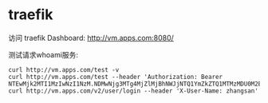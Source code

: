 # traefik

访问 traefik Dashboard: http://vm.apps.com:8080/

测试请求whoami服务:
```
curl http://vm.apps.com/test -v
curl http://vm.apps.com/test --header 'Authorization: Bearer NTEwMjk2MTI1MzIwNzI1NzM.NDMwNjg3MTg4MjZlMjBhNWJjNTQ1YmZkZTQ1MTMzMDU0M2E2NmNiMA'
curl http://vm.apps.com/v2/user/login --header 'X-User-Name: zhangsan'
```
